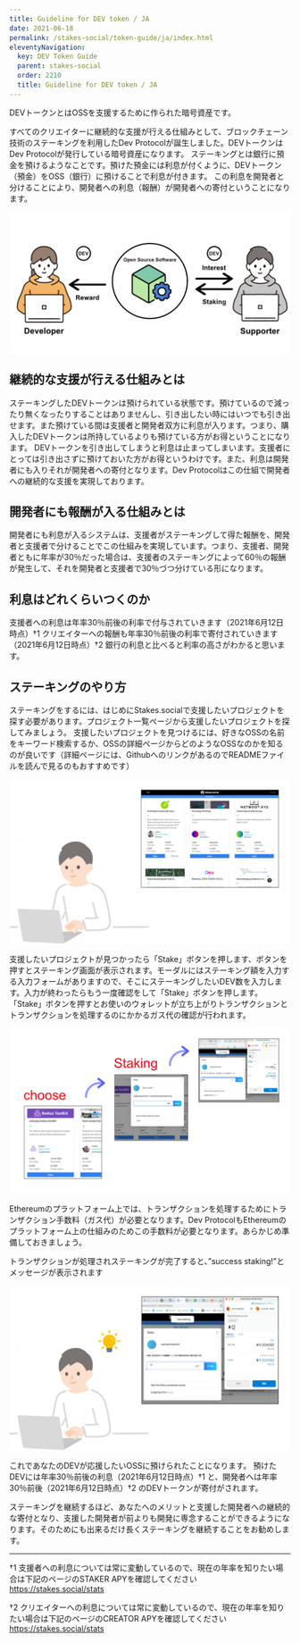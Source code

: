 ```yaml
---
title: Guideline for DEV token / JA
date: 2021-06-18
permalink: /stakes-social/token-guide/ja/index.html
eleventyNavigation:
  key: DEV Token Guide
  parent: stakes-social
  order: 2210
  title: Guideline for DEV token / JA
---
```


DEVトークンとはOSSを支援するために作られた暗号資産です。

すべてのクリエイターに継続的な支援が行える仕組みとして、ブロックチェーン技術のステーキングを利用したDev Protocolが誕生しました。DEVトークンはDev Protocolが発行している暗号資産になります。
ステーキングとは銀行に預金を預けるようなことです。預けた預金には利息が付くように、DEVトークン（預金）をOSS（銀行）に預けることで利息が付きます。
この利息を開発者と分けることにより、開発者への利息（報酬）が開発者への寄付ということになります。

![GUIDE01](/content/images/stakes.social/dev-token-guide/guide01.jpg)

## 継続的な支援が行える仕組みとは

ステーキングしたDEVトークンは預けられている状態です。預けているので減ったり無くなったりすることはありませんし、引き出したい時にはいつでも引き出せます。また預けている間は支援者と開発者双方に利息が入ります。つまり、購入したDEVトークンは所持しているよりも預けている方がお得ということになります。
DEVトークンを引き出してしまうと利息は止まってしまいます。支援者にとっては引き出さずに預けておいた方がお得というわけです。また、利息は開発者にも入りそれが開発者への寄付となります。Dev Protocolはこの仕組で開発者への継続的な支援を実現しております。

## 開発者にも報酬が入る仕組みとは

開発者にも利息が入るシステムは、支援者がステーキングして得た報酬を、開発者と支援者で分けることでこの仕組みを実現しています。つまり、支援者、開発者ともに年率が30％だった場合は、支援者のステーキングによって60％の報酬が発生して、それを開発者と支援者で30％づつ分けている形になります。

## 利息はどれくらいつくのか

支援者への利息は年率30％前後の利率で付与されていきます（2021年6月12日時点）†1 クリエイターへの報酬も年率30％前後の利率で寄付されていきます（2021年6月12日時点）†2
銀行の利息と比べると利率の高さがわかると思います。

## ステーキングのやり方

ステーキングをするには、はじめにStakes.socialで支援したいプロジェクトを探す必要があります。プロジェクト一覧ページから支援したいプロジェクトを探してみましょう。
支援したいプロジェクトを見つけるには、好きなOSSの名前をキーワード検索するか、OSSの詳細ページからどのようなOSSなのかを知るのが良いです（詳細ページには、GithubへのリンクがあるのでREADMEファイルを読んで見るのもおすすめです）

![GUIDE02](/content/images/stakes.social/dev-token-guide/guide02.jpg)

支援したいプロジェクトが見つかったら「Stake」ボタンを押します、ボタンを押すとステーキング画面が表示されます。モーダルにはステーキング額を入力する入力フォームがありますので、そこにステーキングしたいDEV数を入力します。入力が終わったらもう一度確認をして「Stake」ボタンを押します。
「Stake」ボタンを押すとお使いのウォレットが立ち上がりトランザクションとトランザクションを処理するのにかかるガス代の確認が行われます。

![GUIDE04](/content/images/stakes.social/dev-token-guide/guide04.jpg)

Ethereumのプラットフォーム上では、トランザクションを処理するためにトランザクション手数料（ガス代）が必要となります。Dev ProtocolもEthereumのプラットフォーム上の仕組みのためこの手数料が必要となります。あらかじめ準備しておきましょう。

トランザクションが処理されステーキングが完了すると、”success staking!”とメッセージが表示されます

![GUIDE03](/content/images/stakes.social/dev-token-guide/guide03.jpg)

これであなたのDEVが応援したいOSSに預けられたことになります。
預けたDEVには年率30％前後の利息（2021年6月12日時点）†1 と、開発者へは年率30％前後（2021年6月12日時点）†2 のDEVトークンが寄付がされます。

ステーキングを継続するほど、あなたへのメリットと支援した開発者への継続的な寄付となり、支援した開発者が前よりも開発に専念することができるようになります。そのためにも出来るだけ長くステーキングを継続することをお勧めします。

---

†1 支援者への利息については常に変動しているので、現在の年率を知りたい場合は下記のページのSTAKER APYを確認してください
https://stakes.social/stats

†2 クリエイターへの利息については常に変動しているので、現在の年率を知りたい場合は下記のページのCREATOR APYを確認してください
https://stakes.social/stats
